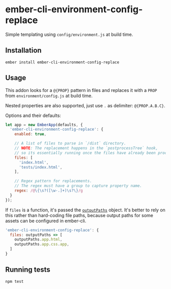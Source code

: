 ember-cli-environment-config-replace
==============================================================================

Simple templating using `config/environment.js` at build time.


Installation
------------------------------------------------------------------------------

```
ember install ember-cli-environment-config-replace
```


Usage
------------------------------------------------------------------------------

This addon looks for a `@{PROP}` pattern in files and replaces it with a `PROP`
from `environment/config.js` at build time.

Nested properties are also supported, just use `.` as delimiter: `@{PROP.A.B.C}`.

Options and their defaults:

```js
let app = new EmberApp(defaults, {
  'ember-cli-environment-config-replace': {
    enabled: true,

    // A list of files to parse in `/dist` directory.
    // NOTE: The replacement happens in the `postprocessTree` hook, 
    // so its essentially running once the files have already been processed.
    files: [
      'index.html',
      'tests/index.html',
    ],

    // Regex pattern for replacements.
    // The regex must have a group to capture property name.
    regex: /@\{\s?([\w-.]+)\s?\}/g
  }
});
```

If `files` is a function, it's passed the
[`outputPaths`](https://cli.emberjs.com/release/advanced-use/asset-compilation/#configuringoutputpaths)
object. It's better to rely on this rather than hard-coding file paths, because output paths 
for some assets can be configured in ember-cli.

```js
'ember-cli-environment-config-replace': {
  files: outputPaths => [
    outputPaths.app.html,
    outputPaths.app.css.app,
  ]
}
```

Running tests
------------------------------------------------------------------------------

`npm test`
